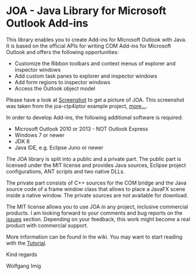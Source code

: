 JOA - Java Library for Microsoft Outlook Add-ins
===

This library enables you to create Add-ins for Microsoft Outlook with Java. It is based on the official APIs for writing COM Add-ins for Microsoft Outlook and offers the following opportunities:
- Customize the Ribbon toolbars and context menus of explorer and inspector windows
- Add custom task panes to explorer and inspector windows
- Add form regions to inspector windows
- Access the Outlook object model

Please have a look at [Screenshot](https://github.com/wolfgangimig/joa/blob/master/Screenshot1.png) to get a picture of JOA. This screenshot was taken from the joa-ctp4iptor example project, [more...](https://github.com/wolfgangimig/joa/wiki/MSDN-Article-How-to-Display-Custom-Task-Panes-with-E-Mail-Messages-in-Outlook). 


In order to develop Add-ins, the following additional software is required:
- Microsoft Outlook 2010 or 2013 - NOT Outlook Express
- Windows 7 or newer
- JDK 8
- Java IDE, e.g. Eclipse Juno or newer


The JOA library is split into a public and a private part. The public part is licensed under the MIT license 
and provides Java sources, Eclipse project configurations, ANT scripts and two native DLLs. 

The private part consists of C++ sources for the COM bridge and the Java source code of a frame window class that allows to place a JavaFX scene inside a native window. The private sources are not available for download. 

The MIT license allows you to use JOA in any project, inclusive commercial products. I am looking forward to your comments and bug reports on the [issues](https://github.com/wolfgangimig/joa/issues) section. Depending on your feedback, this work might become a real product with commercial support. 

More information can be found in the wiki. You may want to start reading with the  [Tutorial](https://github.com/wolfgangimig/joa/wiki/Tutorial).

Kind regards

Wolfgang Imig
